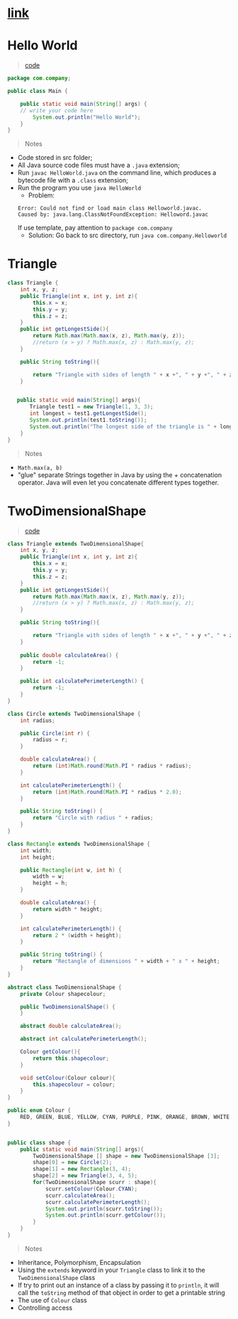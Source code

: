 # [link](https://github.com/drslock/JAVA2020/tree/main/Weekly%20Workbooks/01%20Introduction%20to%20Objects)

# Hello World
> [code](https://github.com/Lizhao-Liu/JAVA_Notes/tree/main/week1/exer/Helloworld)

```java
package com.company;

public class Main {

    public static void main(String[] args) {
	// write your code here
        System.out.println("Hello World");
    }
}
```
> Notes
- Code stored in src folder;
- All Java source code files must have a `.java` extension;
- Run `javac HelloWorld.java` on the command line, which produces a bytecode file with a `.class` extension;
- Run the program you use `java HelloWorld` 
    - Problem: 
    ```
    Error: Could not find or load main class Helloworld.javac. 
    Caused by: java.lang.ClassNotFoundException: Helloword.javac
    ```
    If use template, pay attention to `package com.company`
    - Solution: 
    Go back to src directory, run `java com.company.Helloworld`
    

# Triangle
```java
class Triangle {
    int x, y, z;
    public Triangle(int x, int y, int z){
        this.x = x;
        this.y = y;
        this.z = z;
    }
    public int getLongestSide(){
        return Math.max(Math.max(x, z), Math.max(y, z));
        //return (x > y) ? Math.max(x, z) : Math.max(y, z);
    }

    public String toString(){

        return "Triangle with sides of length " + x +", " + y +", " + z;
    }


   public static void main(String[] args){
       Triangle test1 = new Triangle(1, 3, 3);
       int longest = test1.getLongestSide();
       System.out.println(test1.toString());
       System.out.println("The longest side of the triangle is " + longest);
    }
}
```
> Notes
-  `Math.max(a, b)`
-  "glue" separate Strings together in Java by using the + concatenation operator. Java will even let you concatenate different types together.


# TwoDimensionalShape
>[code](https://github.com/Lizhao-Liu/JAVA_Notes/tree/main/week1/exer/Triangle/src)
```java
class Triangle extends TwoDimensionalShape{
    int x, y, z;
    public Triangle(int x, int y, int z){
        this.x = x;
        this.y = y;
        this.z = z;
    }
    public int getLongestSide(){
        return Math.max(Math.max(x, z), Math.max(y, z));
        //return (x > y) ? Math.max(x, z) : Math.max(y, z);
    }

    public String toString(){

        return "Triangle with sides of length " + x +", " + y +", " + z;
    }
    
    public double calculateArea() {
        return -1;
    }

    public int calculatePerimeterLength() {
        return -1;
    }
}

class Circle extends TwoDimensionalShape {
    int radius;

    public Circle(int r) {
        radius = r;
    }

    double calculateArea() {
        return (int)Math.round(Math.PI * radius * radius);
    }

    int calculatePerimeterLength() {
        return (int)Math.round(Math.PI * radius * 2.0);
    }

    public String toString() {
        return "Circle with radius " + radius;
    }
}

class Rectangle extends TwoDimensionalShape {
    int width;
    int height;

    public Rectangle(int w, int h) {
        width = w;
        height = h;
    }

    double calculateArea() {
        return width * height;
    }

    int calculatePerimeterLength() {
        return 2 * (width + height);
    }

    public String toString() {
        return "Rectangle of dimensions " + width + " x " + height;
    }
}

abstract class TwoDimensionalShape {
    private Colour shapecolour;

    public TwoDimensionalShape() {
    }

    abstract double calculateArea();

    abstract int calculatePerimeterLength();

    Colour getColour(){
        return this.shapecolour;
    }

    void setColour(Colour colour){
        this.shapecolour = colour;
    }
}

public enum Colour {
    RED, GREEN, BLUE, YELLOW, CYAN, PURPLE, PINK, ORANGE, BROWN, WHITE, BLACK, GREY
}


public class shape {
    public static void main(String[] args){
        TwoDimensionalShape [] shape = new TwoDimensionalShape [3];
        shape[0] = new Circle(2);
        shape[1] = new Rectangle(3, 4);
        shape[2] = new Triangle(3, 4, 5);
        for(TwoDimensionalShape scurr : shape){
            scurr.setColour(Colour.CYAN);
            scurr.calculateArea();
            scurr.calculatePerimeterLength();
            System.out.println(scurr.toString());
            System.out.println(scurr.getColour());
        }
    }
}
 ```
 
> Notes
- Inheritance, Polymorphism, Encapsulation
- Using the `extends` keyword in your `Triangle` class to link it to the `TwoDimensionalShape` class
- If try to print out an instance of a class by passing it to `println`, it will call the `toString` method of that object in order to get a printable string
- The use of `Colour` class
- Controlling access
